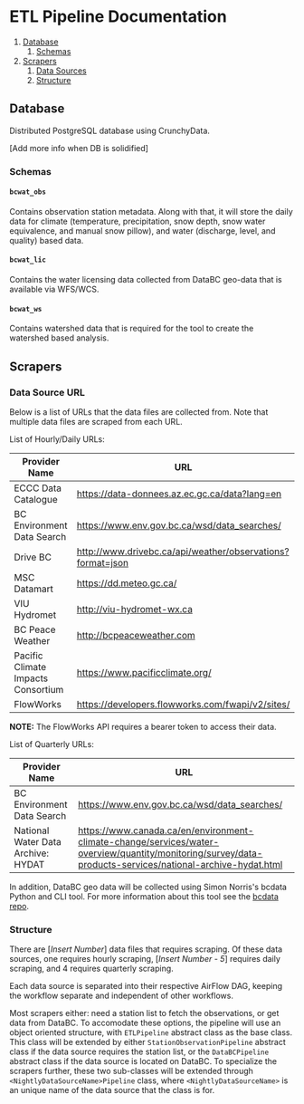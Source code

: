 # ETL Pipeline Documentation

1. [Database](#database)
    1. [Schemas](#schemas)  
2. [Scrapers](#scrapers)
    1. [Data Sources](#data-source-url)
    2. [Structure](#structure)

## Database

Distributed PostgreSQL database using CrunchyData.

[Add more info when DB is solidified]

### Schemas

#### `bcwat_obs`

Contains observation station metadata. Along with that, it will store the daily data for climate (temperature, precipitation, snow depth, snow water equivalence, and manual snow pillow), and water (discharge, level, and quality) based data.

#### `bcwat_lic`

Contains the water licensing data collected from DataBC geo-data that is available via WFS/WCS.

#### `bcwat_ws`

Contains watershed data that is required for the tool to create the watershed based analysis.

## Scrapers

### Data Source URL

Below is a list of URLs that the data files are collected from. Note that multiple data files are scraped from each URL.

List of Hourly/Daily URLs:

| Provider Name                         | URL                                                       |
|---------------------------------------|-----------------------------------------------------------|
|ECCC Data Catalogue                    |https://data-donnees.az.ec.gc.ca/data?lang=en              |
|BC Environment Data Search             |https://www.env.gov.bc.ca/wsd/data_searches/               |
|Drive BC                               |http://www.drivebc.ca/api/weather/observations?format=json |
|MSC Datamart                           |https://dd.meteo.gc.ca/                                    |
|VIU Hydromet                           |http://viu-hydromet-wx.ca                                  |
|BC Peace Weather                       |http://bcpeaceweather.com                                  |
|Pacific Climate Impacts Consortium     |https://www.pacificclimate.org/                            |
|FlowWorks                              |https://developers.flowworks.com/fwapi/v2/sites/|

**NOTE:** The FlowWorks API requires a bearer token to access their data.

List of Quarterly URLs:

| Provider Name                         | URL                                                       |
|---------------------------------------|-----------------------------------------------------------|
|BC Environment Data Search             |https://www.env.gov.bc.ca/wsd/data_searches/               |
|National Water Data Archive: HYDAT     |https://www.canada.ca/en/environment-climate-change/services/water-overview/quantity/monitoring/survey/data-products-services/national-archive-hydat.html |

In addition, DataBC geo data will be collected using Simon Norris's bcdata Python and CLI tool. For more information about this tool see the [bcdata repo](https://github.com/smnorris/bcdata).

### Structure

There are [*Insert Number*] data files that requires scraping. Of these data sources, one requires hourly scraping, [*Insert Number - 5*] requires daily scraping, and 4 requires quarterly scraping.

Each data source is separated into their respective AirFlow DAG, keeping the workflow separate and independent of other workflows.

Most scrapers either: need a station list to fetch the observations, or get data from DataBC. To accomodate these options, the pipeline will use an object oriented structure, with `ETLPipeline` abstract class as the base class. This class will be extended by either `StationObservationPipeline` abstract class if the data source requires the station list, or the `DataBCPipeline` abstract class if the data source is located on DataBC. To specialize the scrapers further, these two sub-classes will be extended through `<NightlyDataSourceName>Pipeline` class, where `<NightlyDataSourceName>` is an unique name of the data source that the class is for. 
